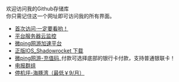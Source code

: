 欢迎访问我的Github存储库<br>你只需记住这一个网址即可访问我的所有界面。

- <a target="_blank" href="https://xiaoleigithub.github.io/first-visit/">首次访问·一定要看哟！</a>
- <a target="_blank" href="http://monitor.vpnnet.win/">平台服务器云监控</a>
- <a target="_blank" href="https://vpnnet.win/">微ping网游加速平台</a>
- <a target="_blank" href="https://xiaoleigithub.github.io/ssr_app_download/">正版IOS_Shadowrocket 下载</a>
- <a target="_blank" href="https://selly.gg/u/wang2018/">微ping网游-充值码</a>_付款可选择底部的银行卡付款，支持普通银联卡！
- <a target="_blank" href="https://t.me/joinchat/JJVz3RGJmQHqSmoBJdNSNA">电报群组</a>
- <a target="_blank" href="https://cove.cloud/auth/register?affid=2406">停机坪-海豚湾（最低￥9/月）</a>

<!--
- <a target="_blank" href="https://www.youtube.com/channel/UCXhWKWQ-n4ktWKp4zQAGdTw">Youtube频道</a>
- <a target="_blank" href="http://blog.vpnnet.win/index.php/2018/07/15/%E5%85%B1%E4%BA%AB%E5%B8%90%E5%8F%B7/">停机坪-临时备用</a>
- <a target="_blank" href="http://t.cn/E77RgVA">开发者捐赠</a>
-->

<!-- Global site tag (gtag.js) - Google Analytics -->
<script async src="https://www.googletagmanager.com/gtag/js?id=UA-131915845-1"></script>
<script>
  window.dataLayer = window.dataLayer || [];
  function gtag(){dataLayer.push(arguments);}
  gtag('js', new Date());

  gtag('config', 'UA-131915845-1');
</script>
